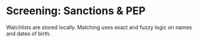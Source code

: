 # Screening: Sanctions & PEP

Watchlists are stored locally. Matching uses exact and fuzzy logic on names and dates of birth.
